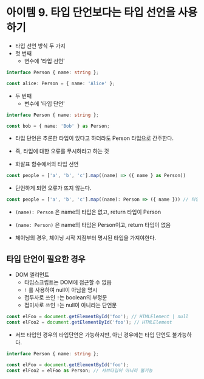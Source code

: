 # 아이템 9. 타입 단언보다는 타입 선언을 사용하기
* 타입 선언 방식 두 가지
* 첫 번째
    * 변수에 '타입 선언'
```typescript
interface Person { name: string };

const alice: Person = { name: 'Alice' };
```
* 두 번째
    * 변수에 '타입 단언'
```typescript
interface Person { name: string };

const bob = { name: 'Bob' } as Person;
```

* 타입 단언은 추론한 타입이 있다고 하더라도 Person 타입으로 간주한다.
* 즉, 타입에 대한 오류를 무시하라고 하는 것

* 화살표 함수에서의 타입 선언
```typescript
const people = ['a', 'b', 'c'].map((name) => ({ name } as Person))
```
* 단언하게 되면 오류가 뜨지 않는다.

```typescript
const people = ['a', 'b', 'c'].map((name): Person => ({ name })) // 타입은 Person[]
```

* `(name): Person` 은 name의 타입은 없고, return 타입이 Person
* `(name: Person)` 은 name의 타입은 Person이고, return 타입이 없음

* 체이닝의 경우, 체이닝 시작 지점부터 명시된 타입을 가져야한다.

## 타입 단언이 필요한 경우
* DOM 엘리먼트
    * 타입스크립트는 DOM에 접근할 수 없음
    * `!` 를 사용하여 null이 아님을 명시
    * 접두사로 쓰인 `!`는 boolean의 부정문
    * 접미사로 쓰인 `!`는 null이 아니라는 단언문
```ts
const elFoo = document.getElementById('foo'); // HTMLElement | null
const elFoo2 = document.getElementById('foo'); // HTMLElement
```
* 서브 타입인 경우의 타입단언은 가능하지만, 아닌 경우에는 타입 단언도 불가능하다.
```ts
interface Person { name: string };

const elFoo = document.getElementById('foo');
const elFoo2 = elFoo as Person; // 서브타입이 아니라 불가능
```
